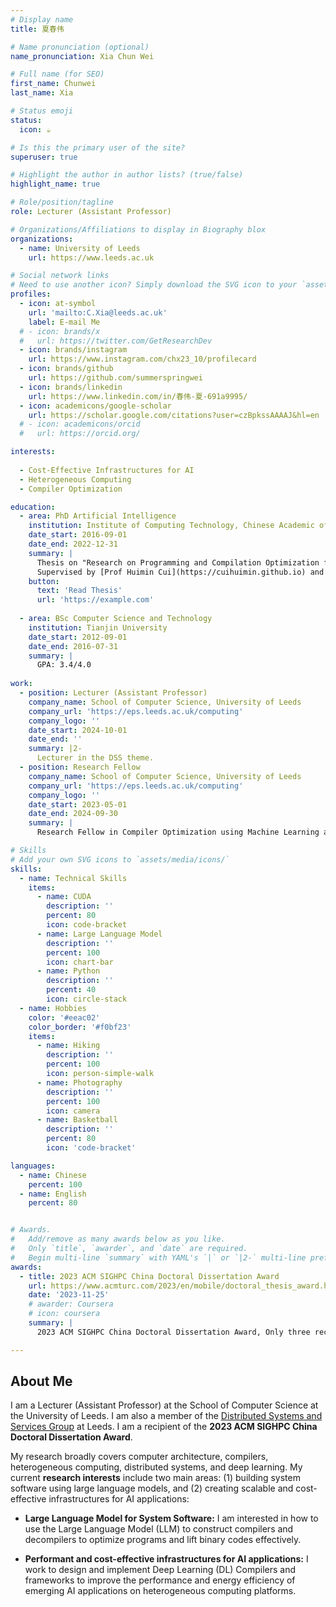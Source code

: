 ```yaml
---
# Display name
title: 夏春伟

# Name pronunciation (optional)
name_pronunciation: Xia Chun Wei

# Full name (for SEO)
first_name: Chunwei
last_name: Xia

# Status emoji
status:
  icon: ☕️

# Is this the primary user of the site?
superuser: true

# Highlight the author in author lists? (true/false)
highlight_name: true

# Role/position/tagline
role: Lecturer (Assistant Professor)

# Organizations/Affiliations to display in Biography blox
organizations:
  - name: University of Leeds
    url: https://www.leeds.ac.uk

# Social network links
# Need to use another icon? Simply download the SVG icon to your `assets/media/icons/` folder.
profiles:
  - icon: at-symbol
    url: 'mailto:C.Xia@leeds.ac.uk'
    label: E-mail Me
  # - icon: brands/x
  #   url: https://twitter.com/GetResearchDev
  - icon: brands/instagram
    url: https://www.instagram.com/chx23_10/profilecard
  - icon: brands/github
    url: https://github.com/summerspringwei
  - icon: brands/linkedin
    url: https://www.linkedin.com/in/春伟-夏-691a9995/
  - icon: academicons/google-scholar
    url: https://scholar.google.com/citations?user=czBpkssAAAAJ&hl=en
  # - icon: academicons/orcid
  #   url: https://orcid.org/

interests:
  
  - Cost-Effective Infrastructures for AI
  - Heterogeneous Computing
  - Compiler Optimization

education:
  - area: PhD Artificial Intelligence
    institution: Institute of Computing Technology, Chinese Academic of Sciences
    date_start: 2016-09-01
    date_end: 2022-12-31
    summary: |
      Thesis on "Research on Programming and Compilation Optimization for Deep Learning Applications".
      Supervised by [Prof Huimin Cui](https://cuihuimin.github.io) and [Prof Xiaobing Feng](https://people.ucas.ac.cn/~fengxiaobing).
    button:
      text: 'Read Thesis'
      url: 'https://example.com'
  
  - area: BSc Computer Science and Technology
    institution: Tianjin University
    date_start: 2012-09-01
    date_end: 2016-07-31
    summary: |
      GPA: 3.4/4.0
    
work:
  - position: Lecturer (Assistant Professor)
    company_name: School of Computer Science, University of Leeds
    company_url: 'https://eps.leeds.ac.uk/computing'
    company_logo: ''
    date_start: 2024-10-01
    date_end: ''
    summary: |2-
      Lecturer in the DSS theme.
  - position: Research Fellow
    company_name: School of Computer Science, University of Leeds
    company_url: 'https://eps.leeds.ac.uk/computing'
    company_logo: ''
    date_start: 2023-05-01
    date_end: 2024-09-30
    summary: |
      Research Fellow in Compiler Optimization using Machine Learning and Advised by Prof. Zheng Wang

# Skills
# Add your own SVG icons to `assets/media/icons/`
skills:
  - name: Technical Skills
    items:
      - name: CUDA
        description: ''
        percent: 80
        icon: code-bracket
      - name: Large Language Model
        description: ''
        percent: 100
        icon: chart-bar
      - name: Python
        description: ''
        percent: 40
        icon: circle-stack
  - name: Hobbies
    color: '#eeac02'
    color_border: '#f0bf23'
    items:
      - name: Hiking
        description: ''
        percent: 100
        icon: person-simple-walk
      - name: Photography
        description: ''
        percent: 100
        icon: camera
      - name: Basketball
        description: ''
        percent: 80
        icon: 'code-bracket'

languages:
  - name: Chinese
    percent: 100
  - name: English
    percent: 80


# Awards.
#   Add/remove as many awards below as you like.
#   Only `title`, `awarder`, and `date` are required.
#   Begin multi-line `summary` with YAML's `|` or `|2-` multi-line prefix and indent 2 spaces below.
awards:
  - title: 2023 ACM SIGHPC China Doctoral Dissertation Award
    url: https://www.acmturc.com/2023/en/mobile/doctoral_thesis_award.html
    date: '2023-11-25'
    # awarder: Coursera
    # icon: coursera
    summary: |
      2023 ACM SIGHPC China Doctoral Dissertation Award, Only three recipients of the award in China!

---
```


## About Me


I am a Lecturer (Assistant Professor) at the School of Computer Science at the University of Leeds. 
I am also a member of the [Distributed Systems and Services Group](https://engineering.leeds.ac.uk/info/201552/our_research/294/distributed_systems_and_services) at Leeds.
I am a recipient of the **2023 ACM SIGHPC China Doctoral Dissertation Award**.

My research broadly covers computer architecture, compilers, heterogeneous computing, distributed systems, and deep learning.
My current **research interests** include two main areas: (1) building system software using large language models, and (2) creating scalable and cost-effective infrastructures for AI applications: 

* **Large Language Model for System Software:** I am interested in how to use the Large Language Model (LLM) to construct compilers and decompilers to optimize programs and lift binary codes effectively.

* **Performant and cost-effective infrastructures for AI applications:** I work to design and implement Deep Learning (DL) Compilers and frameworks to improve the performance and energy efficiency of emerging AI applications on heterogeneous computing platforms.

